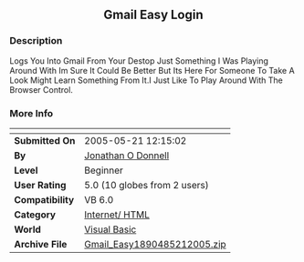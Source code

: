 ﻿<div align="center">

## Gmail Easy Login


</div>

### Description

Logs You Into Gmail From Your Destop Just Something I Was Playing Around With Im Sure It Could Be Better But Its Here For Someone To Take A Look Might Learn Something From It.I Just Like To Play Around With The Browser Control.
 
### More Info
 


<span>             |<span>
---                |---
**Submitted On**   |2005-05-21 12:15:02
**By**             |[Jonathan O Donnell](https://github.com/Planet-Source-Code/PSCIndex/blob/master/ByAuthor/jonathan-o-donnell.md)
**Level**          |Beginner
**User Rating**    |5.0 (10 globes from 2 users)
**Compatibility**  |VB 6\.0
**Category**       |[Internet/ HTML](https://github.com/Planet-Source-Code/PSCIndex/blob/master/ByCategory/internet-html__1-34.md)
**World**          |[Visual Basic](https://github.com/Planet-Source-Code/PSCIndex/blob/master/ByWorld/visual-basic.md)
**Archive File**   |[Gmail\_Easy1890485212005\.zip](https://github.com/Planet-Source-Code/jonathan-o-donnell-gmail-easy-login__1-60617/archive/master.zip)








